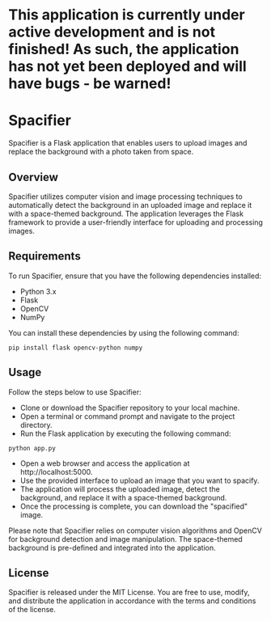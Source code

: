 # This application is currently under active development and is not finished! As such, the application has not yet been deployed and will have bugs - be warned!
# Spacifier
Spacifier is a Flask application that enables users to upload images and replace the background with a photo taken from space.

## Overview
Spacifier utilizes computer vision and image processing techniques to automatically detect the background in an uploaded image and replace it with a space-themed background. The application leverages the Flask framework to provide a user-friendly interface for uploading and processing images.

## Requirements
To run Spacifier, ensure that you have the following dependencies installed:
* Python 3.x
* Flask
* OpenCV
* NumPy

You can install these dependencies by using the following command:
```shell
pip install flask opencv-python numpy
```

## Usage
Follow the steps below to use Spacifier:
* Clone or download the Spacifier repository to your local machine.
* Open a terminal or command prompt and navigate to the project directory.
* Run the Flask application by executing the following command:
```shell
python app.py
```
* Open a web browser and access the application at http://localhost:5000.
* Use the provided interface to upload an image that you want to spacify.
* The application will process the uploaded image, detect the background, and replace it with a space-themed background.
* Once the processing is complete, you can download the "spacified" image.

Please note that Spacifier relies on computer vision algorithms and OpenCV for background detection and image manipulation. The space-themed background is pre-defined and integrated into the application.

## License
Spacifier is released under the MIT License. You are free to use, modify, and distribute the application in accordance with the terms and conditions of the license.
